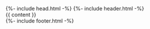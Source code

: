<!DOCTYPE html>
<html lang="{{ page.lang | default: site.lang | default: "en" }}">
  {%- include head.html -%}
  <script src = "/assets/js/BreakdownScripts.js"></script>
  <script src = "/assets/js/jquery-3.4.1.min.js"></script>
  
  <body>
    {%- include header.html -%}  
    <main class="page-content" aria-label="Content">
      <div class="wrapper">
        <div class="CentralBlock">
          {{ content }}
        </div>
      </div>
    </main>
    {%- include footer.html -%} 

  </body>

</html>
